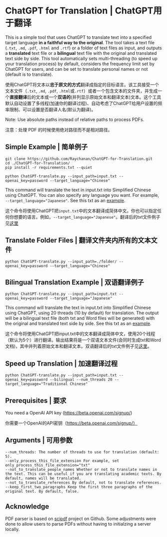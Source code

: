 # ChatGPT for Translation | ChatGPT用于翻译
This is a simple tool that uses ChatGPT to translate text into a specified target language **in a faithful way to the original**. The tool takes a text file (`.txt`, `.md`, `.pdf`, `.html` and `.rtf`) or a folder of text files as input, and outputs a **translated** text file or a **bilingual** text file with the original and translated text side by side. This tool automatically sets multi-threading (to speed up your translation process) by default, considers the frequency limit set by ChatGPT for users, and can be set to translate personal names or not (default is to translate).

使用ChatGPT将文本以**忠于原文的方式**翻译成指定的目标语言。该工具接受一个文本文件（`.txt`, `.md`, `.pdf`, `.html`或`.rtf`）或者一个包含文本的文件夹，并生成一个**直接翻译**后的文本或一个**双语的**(并列显示原始文本和翻译文本)文本。这个工具默认自动设置了多线程(加速你的翻译过程)、自动考虑了ChatGPT给用户设置的频率限制、可以设置是否翻译人名(默认为翻译)。

Note: Use absolute paths instead of relative paths to process PDFs.

注意：处理 PDF 的时候使用绝对路径而不是相对路径。

## Simple Example | 简单例子

```
git clone https://github.com/Raychanan/ChatGPT-for-Translation.git
cd ./ChatGPT-for-Translation/
pip install -r requirements.txt --quiet

python ChatGPT-translate.py --input_path=input.txt --openai_key=password --target_language="Chinese"
```

This command will translate the text in input.txt into Simplified Chinese using ChatGPT. You can also specify any language you want. For example, `--target_language="Japanese"`. See this txt as an [example](input_translated.txt).

这个命令将使用ChatGPT把`input.txt`中的文本翻译成简体中文。你也可以指定任何你想要的语言。例如，`--target_language="Japanese"`。翻译后的txt文件例子见[这里](input_translated.txt)

## Translate Folder Files | 翻译文件夹内所有的文本文件

`python ChatGPT-translate.py --input_path=./folder/ --openai_key=password --target_language="Chinese"`


## Bilingual Translation Example | 双语翻译例子

`python ChatGPT-translate.py --input_path=input.txt --openai_key=password --target_language="Japanese"`


This command will translate the text in input.txt into Simplified Chinese using ChatGPT, using 20 threads (10 by default) for translation. The output will be a bilingual text file (both txt and Word files will be generated) with the original and translated text side by side. See this txt as an [example](input_bilingual.txt).

这个命令将使用ChatGPT把input.txt中的文本翻译成简体中文，使用20个线程（默认为5个）进行翻译。输出结果将是一个双语文本文件(会同时生成txt和Word文档)，其中并列着原始文本和翻译文本。双语翻译后的txt文件例子见[这里](input_bilingual.txt)。


## Speed up Translation | 加速翻译过程

`python ChatGPT-translate.py --input_path=input.txt --openai_key=password --bilingual --num_threads 20 --target_language="Traditional Chinese"`

## Prerequisites | 要求
You need a OpenAI API key (https://beta.openai.com/signup/)

你需要一个OpenAI的API密钥（https://beta.openai.com/signup/）


## Arguments | 可用参数
```
--num_threads: The number of threads to use for translation (default: 5).
--only_process_this_file_extension For example, set only_process_this_file_extension="txt"
--not_to_translate_people_names Whether or not to translate names in the text. This can be useful if you are translating academic texts. By default, names will be translated.
--not_to_translate_references By default, not to translate references.
--keep_first_two_paragraphs Keep the first three paragraphs of the original text. By default, false.
```

## Acknowledge 
PDF parser is based on [scipdf](https://github.com/titipata/scipdf_parser) project on Github. Some adjustments were done to allow users to parse PDFs without having to initialzing a server locally.
